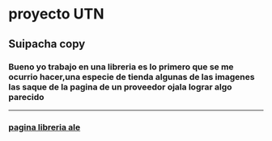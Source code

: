 # proyecto UTN 
## Suipacha copy
### Bueno yo trabajo en una libreria es lo primero que se me ocurrio hacer,una especie de tienda algunas de las imagenes las saque de la pagina de un proveedor ojala lograr algo parecido 
___

### [pagina libreria ale](https://ale.com.ar/)